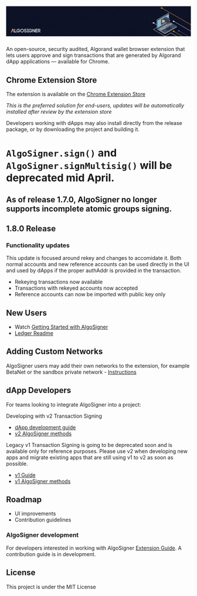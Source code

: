# ![AlgoSigner](media/algosigner-wallet-banner-3.png)

An open-source, security audited, Algorand wallet browser extension that lets users approve and sign transactions that are generated by Algorand dApp applications — available for Chrome.

## Chrome Extension Store

The extension is available on the [Chrome Extension Store](https://chrome.google.com/webstore/detail/algosigner/kmmolakhbgdlpkjkcjkebenjheonagdm)

_This is the preferred solution for end-users, updates will be automatically installed after review by the extension store_

Developers working with dApps may also install directly from the release package, or by downloading the project and building it.

# `AlgoSigner.sign()` and `AlgoSigner.signMultisig()` will be deprecated mid April.

## As of release 1.7.0, AlgoSigner no longer supports incomplete atomic groups signing.
## 1.8.0 Release

### Functionality updates
This update is focused around rekey and changes to accomidate it. Both normal accounts and new reference accounts can be used directly in the UI and used by dApps if the proper authAddr is provided in the transaction. 
- Rekeying transactions now available
- Transactions with rekeyed accounts now accepted 
- Reference accounts can now be imported with public key only 

## New Users

- Watch [Getting Started with AlgoSigner](https://youtu.be/tG-xzG8r770)
- [Ledger Readme](docs/ledger.md)

## Adding Custom Networks

AlgoSigner users may add their own networks to the extension, for example BetaNet or the sandbox private network - [Instructions](docs/add-network.md)

## dApp Developers

For teams looking to integrate AlgoSigner into a project:

Developing with v2 Transaction Signing

- [dApp development guide](docs/dApp-guide.md)
- [v2 AlgoSigner methods](docs/dApp-integration.md)

Legacy v1 Transaction Signing is going to be deprecated soon and is available only for reference purposes.
Please use v2 when developing new apps and migrate existing apps that are still using v1 to v2 as soon as possible.

- [v1 Guide](docs/legacy-signing.md)
- [v1 AlgoSigner methods](docs/legacy-dApp-integration.md)

## Roadmap

- UI improvements
- Contribution guidelines

### AlgoSigner development

For developers interested in working with AlgoSigner [Extension Guide](docs/extension-developers.md). A contribution guide is in development.

## License

This project is under the MIT License
